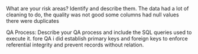 What are your risk areas? Identify and describe them.
The data had a lot of cleaning to do, the quality was not good
some columns had null values
there were duplicates

QA Process:
Describe your QA process and include the SQL queries used to execute it.
fore QA i did establish primary keys and foreign keys to enforce referential integrity and prevent records without relation. 

